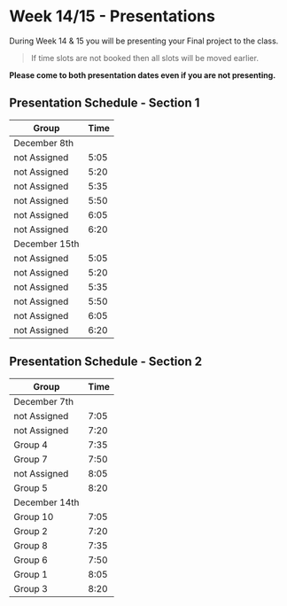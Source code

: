 # Week 14/15 - Presentations

During Week 14 & 15 you will be presenting your Final project to the class.

> If time slots are not booked then all slots will be moved earlier.

**Please come to both presentation dates even if you are not presenting.**

## Presentation Schedule - Section 1

| Group         | Time |
| ------------- | ---- |
| December 8th  |      |
| not Assigned  | 5:05 |
| not Assigned  | 5:20 |
| not Assigned  | 5:35 |
| not Assigned  | 5:50 |
| not Assigned  | 6:05 |
| not Assigned  | 6:20 |
| December 15th |      |
| not Assigned  | 5:05 |
| not Assigned  | 5:20 |
| not Assigned  | 5:35 |
| not Assigned  | 5:50 |
| not Assigned  | 6:05 |
| not Assigned  | 6:20 |

## Presentation Schedule - Section 2

| Group         | Time |
| ------------- | ---- |
| December 7th  |      |
| not Assigned  | 7:05 |
| not Assigned  | 7:20 |
| Group 4       | 7:35 |
| Group 7       | 7:50 |
| not Assigned  | 8:05 |
| Group 5       | 8:20 |
| December 14th |      |
| Group 10      | 7:05 |
| Group 2       | 7:20 |
| Group 8       | 7:35 |
| Group 6       | 7:50 |
| Group 1       | 8:05 |
| Group 3       | 8:20 |
